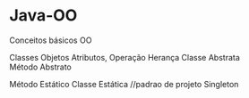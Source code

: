 # Java-OO

Conceitos básicos OO

   Classes
   Objetos
   Atributos,
   Operação
   Herança
   Classe Abstrata  
   Método Abstrato


   Método Estático
   Classe Estática
  //padrao de projeto Singleton
